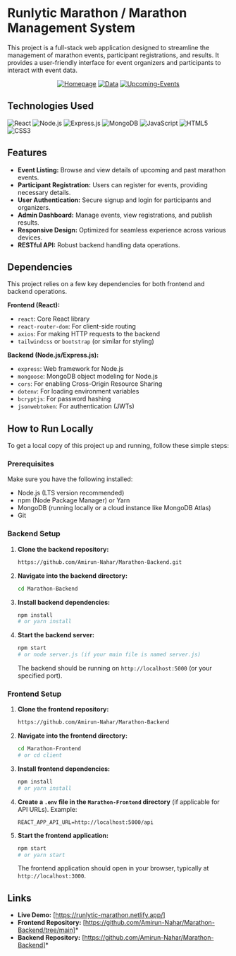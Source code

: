 # Runlytic Marathon / Marathon Management System

This project is a full-stack web application designed to streamline the management of marathon events, participant registrations, and results. It provides a user-friendly interface for event organizers and participants to interact with event data.

<!-- Project Overview -->
<p align="center">
   <a href="https://ibb.co/PzVg2X8j"><img src="https://i.ibb.co/FqdzQZt3/Homepage.png" alt="Homepage" border="0"></a>
   <a href="https://ibb.co/d0r2xMN9"><img src="https://i.ibb.co/TBk8d2QX/Data.png" alt="Data" border="0"></a>
   <a href="https://ibb.co/KjMpr2Bn"><img src="https://i.ibb.co/7Jwd1nBh/Upcoming-Events.png" alt="Upcoming-Events" border="0"></a>
  
</p>

## Technologies Used

<p align="left">
  <img src="https://img.shields.io/badge/React-20232A?style=for-the-badge&logo=react&logoColor=61DAFB" alt="React" />
  <img src="https://img.shields.io/badge/Node.js-339933?style=for-the-badge&logo=nodedotjs&logoColor=white" alt="Node.js" />
  <img src="https://img.shields.io/badge/Express.js-000000?style=for-the-badge&logo=express&logoColor=white" alt="Express.js" />
  <img src="https://img.shields.io/badge/MongoDB-47A248?style=for-the-badge&logo=mongodb&logoColor=white" alt="MongoDB" />
  <img src="https://img.shields.io/badge/JavaScript-F7DF1E?style=for-the-badge&logo=javascript&logoColor=black" alt="JavaScript" />
  <img src="https://img.shields.io/badge/HTML5-E34F26?style=for-the-badge&logo=html5&logoColor=white" alt="HTML5" />
  <img src="https://img.shields.io/badge/CSS3-1572B6?style=for-the-badge&logo=css3&logoColor=white" alt="CSS3" />
</p>

## Features

* **Event Listing:** Browse and view details of upcoming and past marathon events.
* **Participant Registration:** Users can register for events, providing necessary details.
* **User Authentication:** Secure signup and login for participants and organizers.
* **Admin Dashboard:** Manage events, view registrations, and publish results.
* **Responsive Design:** Optimized for seamless experience across various devices.
* **RESTful API:** Robust backend handling data operations.

## Dependencies

This project relies on a few key dependencies for both frontend and backend operations.

**Frontend (React):**
* `react`: Core React library
* `react-router-dom`: For client-side routing
* `axios`: For making HTTP requests to the backend
* `tailwindcss` or `bootstrap` (or similar for styling)


**Backend (Node.js/Express.js):**
* `express`: Web framework for Node.js
* `mongoose`: MongoDB object modeling for Node.js
* `cors`: For enabling Cross-Origin Resource Sharing
* `dotenv`: For loading environment variables
* `bcryptjs`: For password hashing
* `jsonwebtoken`: For authentication (JWTs)


## How to Run Locally

To get a local copy of this project up and running, follow these simple steps:

### Prerequisites

Make sure you have the following installed:
* Node.js (LTS version recommended)
* npm (Node Package Manager) or Yarn
* MongoDB (running locally or a cloud instance like MongoDB Atlas)
* Git

### Backend Setup

1.  **Clone the backend repository:**
    ```bash
    https://github.com/Amirun-Nahar/Marathon-Backend.git
    ```
2.  **Navigate into the backend directory:**
    ```bash
    cd Marathon-Backend
    ```
3.  **Install backend dependencies:**
    ```bash
    npm install
    # or yarn install
    ```

4.  **Start the backend server:**
    ```bash
    npm start
    # or node server.js (if your main file is named server.js)
    ```
    The backend should be running on `http://localhost:5000` (or your specified port).

### Frontend Setup

1.  **Clone the frontend repository:**
    ```bash
    https://github.com/Amirun-Nahar/Marathon-Backend
    ```
   
2.  **Navigate into the frontend directory:**
    ```bash
    cd Marathon-Frontend
    # or cd client 
    ```
3.  **Install frontend dependencies:**
    ```bash
    npm install
    # or yarn install
    ```
4.  **Create a `.env` file in the `Marathon-Frontend` directory** (if applicable for API URLs). Example:
    ```
    REACT_APP_API_URL=http://localhost:5000/api
    ```
5.  **Start the frontend application:**
    ```bash
    npm start
    # or yarn start
    ```
    The frontend application should open in your browser, typically at `http://localhost:3000`.

## Links

* **Live Demo:** [https://runlytic-marathon.netlify.app/]
* **Frontend Repository:** [https://github.com/Amirun-Nahar/Marathon-Backend/tree/main]*
* **Backend Repository:** [https://github.com/Amirun-Nahar/Marathon-Backend]*
